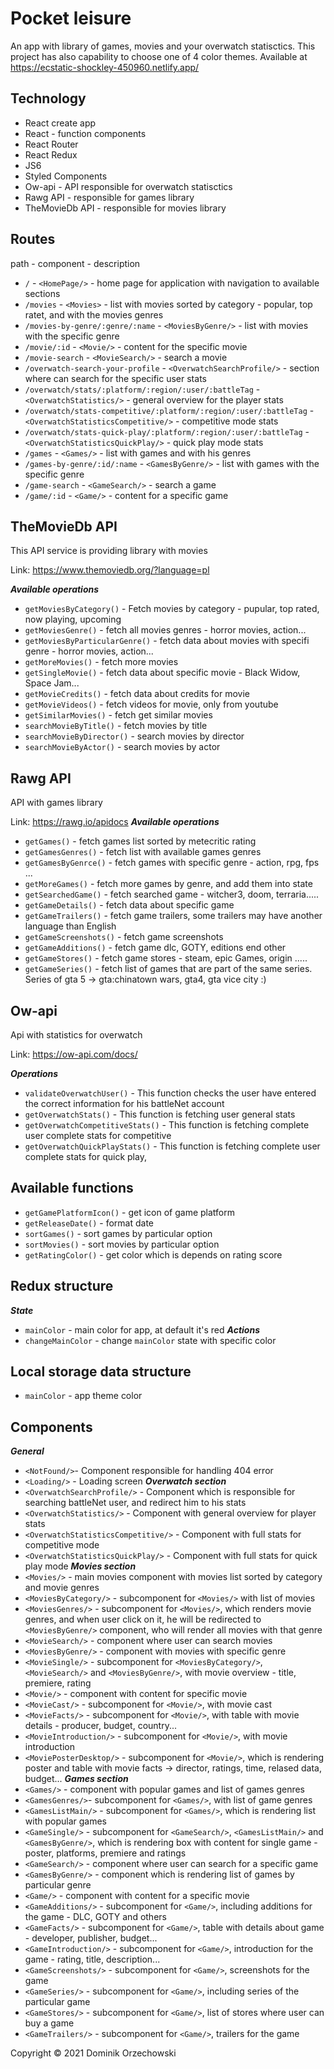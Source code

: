 # Pocket leisure
An app with library of games, movies and your overwatch statisctics. This project has also capability to choose one of 4 color themes. Available at https://ecstatic-shockley-450960.netlify.app/
## **Technology**
* React create app
* React - function components
* React Router
* React Redux
* JS6 
* Styled Components
* Ow-api - API responsible for overwatch statisctics
* Rawg API - responsible for games library
* TheMovieDb API - responsible for movies library

## **Routes**
path - component - description
* `/` - `<HomePage/>` - home page for application with navigation to available sections
* `/movies` - `<Movies>` - list with movies sorted by category - popular, top ratet, and with the movies genres
* `/movies-by-genre/:genre/:name` - `<MoviesByGenre/>` - list with movies with the specific genre
* `/movie/:id` - `<Movie/>` - content for the specific movie
* `/movie-search` - `<MovieSearch/>` - search a movie
* `/overwatch-search-your-profile` - `<OverwatchSearchProfile/>` - section where can search for the specific user stats
* `/overwatch/stats/:platform/:region/:user/:battleTag` - `<OverwatchStatistics/>` - general overview for the player stats
* `/overwatch/stats-competitive/:platform/:region/:user/:battleTag` - `<OverwatchStatisticsCompetitive/>` - competitive mode stats
* `/overwatch/stats-quick-play/:platform/:region/:user/:battleTag` - `<OverwatchStatisticsQuickPlay/>` - quick play mode stats
* `/games` - `<Games/>` - list with games and with his genres
* `/games-by-genre/:id/:name` - `<GamesByGenre/>` - list with games with the specific genre
* `/game-search` - `<GameSearch/>` - search a game
* `/game/:id` - `<Game/>` - content for a specific game
## **TheMovieDb API**
This API service is providing library with movies 


Link: https://www.themoviedb.org/?language=pl

***Available operations***
* `getMoviesByCategory()` - Fetch movies by category - pupular, top rated, now playing, upcoming
* `getMoviesGenre()` - fetch all movies genres - horror movies, action...
* `getMoviesByParticularGenre()` - fetch data about movies with specifi genre - horror movies, action...
* `getMoreMovies()` - fetch more movies
* `getSingleMovie()` - fetch data about specific movie - Black Widow, Space Jam...
* `getMovieCredits()` - fetch data about credits for movie
* `getMovieVideos()` -  fetch videos for movie, only from youtube
* `getSimilarMovies()` - fetch get similar movies
* `searchMovieByTitle()` - fetch movies by title
* `searchMovieByDirector()` - search movies by director
* `searchMovieByActor()` - search movies by actor
## **Rawg API**
API with games library 


Link: https://rawg.io/apidocs
***Available operations***
* `getGames()` - fetch games list sorted by metecritic rating
* `getGamesGenres()` - fetch list with available games genres
* `getGamesByGenrce()` - fetch games with specific genre - action, rpg, fps ...
* `getMoreGames()` -  fetch more games by genre,  and add them into state
* `getSearchedGame()` - fetch searched game - witcher3, doom, terraria.....
* `getGameDetails()` - fetch data about specific game 
* `getGameTrailers()` - fetch game trailers, some trailers may have another language than English
* `getGameScreenshots()` -  fetch game screenshots
* `getGameAdditions()` - fetch game dlc, GOTY, editions end other
* `getGameStores()` -  fetch game stores - steam, epic Games, origin .....
* `getGameSeries()` -  fetch list of games that are part of the same series. Series of gta 5 -> gta:chinatown wars, gta4, gta vice city :)

## **Ow-api**
Api with statistics for overwatch


Link: https://ow-api.com/docs/ 

***Operations***
* `validateOverwatchUser()` - This function checks the user have entered the correct information for his battleNet account
* `getOverwatchStats()` - This function is fetching user general stats
* `getOverwatchCompetitiveStats()` - This function is fetching complete user complete stats for competitive
* `getOverwatchQuickPlayStats()` - This function  is fetching  complete user complete stats for quick play,

## **Available functions**
* `getGamePlatformIcon()` -  get icon of game platform
* `getReleaseDate()` - format date 
* `sortGames()` - sort games by particular option
* `sortMovies()` - sort movies by particular option
* `getRatingColor()` - get color which is depends on rating score
## **Redux structure**
***State***
* `mainColor` - main color for app, at default it's red
***Actions***
* `changeMainColor` - change `mainColor` state with specific color
## **Local storage data structure**
* `mainColor` - app theme color

## **Components**
***General***
* `<NotFound/>`- Component responsible for handling 404 error
* `<Loading/>` - Loading screen
***Overwatch section***
* `<OverwatchSearchProfile/>` - Component which is responsible for searching battleNet user, and redirect him to his stats
* `<OverwatchStatistics/>` - Component with general overview for player stats
* `<OverwatchStatisticsCompetitive/>` - Component with full stats for competitive mode
* `<OverwatchStatisticsQuickPlay/>` - Component with full stats for quick play mode
***Movies section***
* `<Movies/>` - main movies component with movies list sorted by category and movie genres
* `<MoviesByCategory/>` - subcomponent for `<Movies/>` with list of movies
* `<MoviesGenres/>` - subcomponent for `<Movies/>`, which renders movie genres, and when user click on it,
 he will be redirected to `<MoviesByGenre/>` component, who will render all movies with that genre
 * `<MovieSearch/>` - component where user can search movies
 * `<MoviesByGenre/>` - component with movies with specific genre
 * `<MovieSingle/>` - subcomponent for `<MoviesByCategory/>`,`<MovieSearch/>` and `<MoviesByGenre/>`, with movie overview - title, premiere, rating
 * `<Movie/>` - component with content for specific movie
 * `<MovieCast/>` - subcomponent for `<Movie/>`, with movie cast
 * `<MovieFacts/>` - subcomponent for `<Movie/>`, with table with movie details - producer, budget, country...
 * `<MovieIntroduction/>` - subcomponent for `<Movie/>`, with movie introduction
 * `<MoviePosterDesktop/>` - subcomponent for `<Movie/>`, which is rendering poster and table with movie facts -> director, ratings, time, relased data, budget...
 ***Games section***
 * `<Games/>` - component with popular games and list of games genres
 * `<GamesGenres/>`- subcomponent for `<Games/>`, with list of game genres
 * `<GamesListMain/>` - subcomponent for `<Games/>`, which is rendering list with popular games
 * `<GameSingle/>` - subcomponent for `<GameSearch/>`, `<GamesListMain/>` and `<GamesByGenre/>`, which is rendering box with content for single game - poster, platforms, premiere and ratings
 * `<GameSearch/>` - component where user can search for a specific game
 * `<GamesByGenre/>` - component which is rendering list of games by particular genre
 * `<Game/>` - component with content for a specific movie
 * `<GameAdditions/>` - subcomponent for `<Game/>`, including additions for the game - DLC, GOTY and others
 * `<GameFacts/>` - subcomponent for `<Game/>`, table with details about game - developer, publisher, budget...
 * `<GameIntroduction/>` - subcomponent for `<Game/>`, introduction for the game - rating, title, description...
 * `<GameScreenshots/>` - subcomponent for `<Game/>`, screenshots for the game
 * `<GameSeries/>` - subcomponent for `<Game/>`, including series of the particular game
 * `<GameStores/>` - subcomponent for `<Game/>`, list of stores where user can buy a game
 * `<GameTrailers/>` - subcomponent for `<Game/>`, trailers for the game



 Copyright © 2021 Dominik Orzechowski




